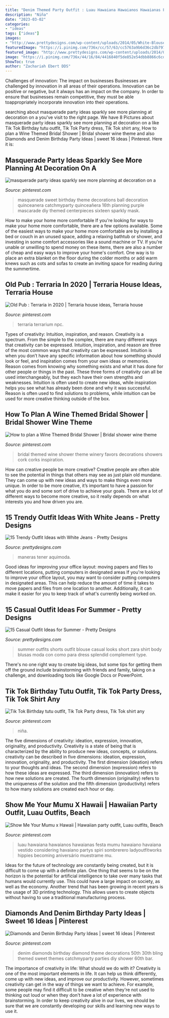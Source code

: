 ```yaml
---
title: "Denim Themed Party Outfit : Luau Hawaiana Hawaianos Hawaianas Festa Mumu Hawaiano Havaiana Vestido Considering Havaiano Partys Spiri Sombrerero Ladyoutfitworks Hippies Becoming Aniversário Muestrame Mu"
description: "Niña"
date: "2023-03-02"
categories:
- "ideas"
tags: ["ideas"]
images:
- "http://www.prettydesigns.com/wp-content/uploads/2014/05/White-Blouse-with-Black-Shorts.jpg"
featuredImage: "https://i.pinimg.com/736x/cc/57/63/cc5763a9b6d36c2db7975c9ef638ede7--diamond-theme-diamond-party.jpg?b=t"
featured_image: "http://www.prettydesigns.com/wp-content/uploads/2014/06/Casual-White-Jeans-Outfit-Idea.jpg"
image: "https://i.pinimg.com/736x/44/16/84/4416840f5de852e54dbb8866c6cdcc88.jpg"
ShowToc: true
author: "Zachariah Ebert DDS"
---
```



Challenges of innovation: The impact on businesses
Businesses are challenged by innovation in all areas of their operations. Innovation can be positive or negative, but it always has an impact on the company. In order to ensure that businesses remain competitive, they must be able toappropriately incorporate innovation into their operations.

	

		
searching about masquerade party ideas sparkly see more planning at decoration on a you've visit to the right page. We have 8 Pictures about masquerade party ideas sparkly see more planning at decoration on a like Tik Tok Birthday tutu outfit, Tik Tok Party dress, Tik Tok shirt any, How to plan a Wine Themed Bridal Shower | Bridal shower wine theme and also Diamonds and Denim Birthday Party Ideas | sweet 16 ideas | Pinterest. Here it is:
		
    
## Masquerade Party Ideas Sparkly See More Planning At Decoration On A

<img loading=lazy src="https://i.pinimg.com/736x/2e/13/71/2e137131ab394a48b02a5d5ca4b99120.jpg" onerror="this.onerror=null;this.src='https://tse4.mm.bing.net/th?id=OIP.j1ho4EBHZl_kyGSivUiOTgAAAA&amp;pid=15.1';" alt="masquerade party ideas sparkly see more planning at decoration on a">

_Source: pinterest.com_

>masquerade sweet birthday theme decorations ball decoration quinceanera catchmyparty quinceañera 16th planning purple mascarade diy themed centerpieces sixteen sparkly mask. 

	

How to make your home more comfortable
If you're looking for ways to make your home more comfortable, there are a few options available. Some of the easiest ways to make your home more comfortable are by installing a bed or couch in an unused space, adding a relaxing bathtub or shower, and investing in some comfort accessories like a sound machine or TV. If you're unable or unwilling to spend money on these items, there are also a number of cheap and easy ways to improve your home's comfort. One way is to place an extra blanket on the floor during the colder months or add warm knews such as cots and sofas to create an inviting space for reading during the summertime.

    
## Old Pub : Terraria In 2020 | Terraria House Ideas, Terraria House

<img loading=lazy src="https://i.pinimg.com/736x/a0/41/30/a0413077b4b4622996a95835bf8ac466.jpg" onerror="this.onerror=null;this.src='https://tse3.mm.bing.net/th?id=OIP.xjW5sSmhPTn4r6OVjuG0VwHaEg&amp;pid=15.1';" alt="Old Pub : Terraria in 2020 | Terraria house ideas, Terraria house">

_Source: pinterest.com_

>terraria terrarium npc. 

	

Types of creativity: Intuition, inspiration, and reason.
Creativity is a spectrum. From the simple to the complex, there are many different ways that creativity can be expressed. Intuition, inspiration, and reason are three of the most common ways that creativity can be expressed. Intuition is when you don’t have any specific information about how something should look or feel, and inspiration comes from your own ideas or memories. Reason comes from knowing why something exists and what it has done for other people or things in the past. These three forms of creativity can all be used interchangeably, but they each have their own strengths and weaknesses. Intuition is often used to create new ideas, while inspiration helps you see what has already been done and why it was successful. Reason is often used to find solutions to problems, while intuition can be used for more creative thinking outside of the box.

    
## How To Plan A Wine Themed Bridal Shower | Bridal Shower Wine Theme

<img loading=lazy src="https://i.pinimg.com/736x/cf/fd/e8/cffde883c59bfa39d6fad954bacf1292--winery-bridal-showers-themed-bridal-showers.jpg" onerror="this.onerror=null;this.src='https://tse3.mm.bing.net/th?id=OIP.RHaqu2YtsUMBpVuV0USJVgHaJ6&amp;pid=15.1';" alt="How to plan a Wine Themed Bridal Shower | Bridal shower wine theme">

_Source: pinterest.com_

>bridal themed wine shower theme winery favors decorations showers cork corks inspiration. 

	

How can creative people be more creative?
Creative people are often able to see the potential in things that others may see as just plain old mundane. They can come up with new ideas and ways to make things even more unique. In order to be more creative, it’s important to have a passion for what you do and some sort of drive to achieve your goals. There are a lot of different ways to become more creative, so it really depends on what interests you and how driven you are.

    
## 15 Trendy Outfit Ideas With White Jeans - Pretty Designs

<img loading=lazy src="http://www.prettydesigns.com/wp-content/uploads/2014/06/Casual-White-Jeans-Outfit-Idea.jpg" onerror="this.onerror=null;this.src='https://tse3.mm.bing.net/th?id=OIP.ay8MfVdLy08rR86tAYynBAHaKy&amp;pid=15.1';" alt="15 Trendy Outfit Ideas with White Jeans - Pretty Designs">

_Source: prettydesigns.com_

>maneras tener aquimoda. 

	

Good ideas for improving your office layout: moving papers and files to different locations, putting computers in designated areas
If you're looking to improve your office layout, you may want to consider putting computers in designated areas. This can help reduce the amount of time it takes to move papers and files from one location to another. Additionally, it can make it easier for you to keep track of what's currently being worked on.

    
## 15 Casual Outfit Ideas For Summer - Pretty Designs

<img loading=lazy src="http://www.prettydesigns.com/wp-content/uploads/2014/05/White-Blouse-with-Black-Shorts.jpg" onerror="this.onerror=null;this.src='https://tse3.mm.bing.net/th?id=OIP.58prt0V9RygTdED_zTWFJQHaK3&amp;pid=15.1';" alt="15 Casual Outfit Ideas for Summer - Pretty Designs">

_Source: prettydesigns.com_

>summer outfits shorts outfit blouse casual looks short zara shirt body blusas moda con como para dress splendid complement type. 

	

There's no one right way to create big ideas, but some tips for getting them off the ground include brainstorming with friends and family, taking on a challenge, and downloading tools like Google Docs or PowerPoint.

    
## Tik Tok Birthday Tutu Outfit, Tik Tok Party Dress, Tik Tok Shirt Any

<img loading=lazy src="https://i.pinimg.com/736x/44/16/84/4416840f5de852e54dbb8866c6cdcc88.jpg" onerror="this.onerror=null;this.src='https://tse2.mm.bing.net/th?id=OIP.wlrcWFJ5vyovKduhWbTwJwHaJ4&amp;pid=15.1';" alt="Tik Tok Birthday tutu outfit, Tik Tok Party dress, Tik Tok shirt any">

_Source: pinterest.com_

>niña. 

	

The five dimensions of creativity: ideation, expression, innovation, originality, and productivity.
Creativity is a state of being that is characterized by the ability to produce new ideas, concepts, or solutions. creativity can be described in five dimensions: ideation, expression, innovation, originality, and productivity. The first dimension (ideation) refers to your thoughts and ideas. The second dimension (expression) refers to how these ideas are expressed. The third dimension (innovation) refers to how new solutions are created. The fourth dimension (originality) refers to the uniqueness of the solution and the fifth dimension (productivity) refers to how many solutions are created each hour or day.

    
## Show Me Your Mumu X Hawaii | Hawaiian Party Outfit, Luau Outfits, Beach

<img loading=lazy src="https://i.pinimg.com/736x/60/b5/99/60b59974eec787cc366e235f24ff345b.jpg" onerror="this.onerror=null;this.src='https://tse1.mm.bing.net/th?id=OIP.AF52xZJXtrAFP_FbMLVQFgHaLF&amp;pid=15.1';" alt="Show Me Your Mumu x Hawaii | Hawaiian party outfit, Luau outfits, Beach">

_Source: pinterest.com_

>luau hawaiana hawaianos hawaianas festa mumu hawaiano havaiana vestido considering havaiano partys spiri sombrerero ladyoutfitworks hippies becoming aniversário muestrame mu. 

	

Ideas for the future of technology are constantly being created, but it is difficult to come up with a definite plan. One thing that seems to be on the horizon is the potential for artificial intelligence to take over many tasks that humans would currently use. This could have a large impact on society, as well as the economy. Another trend that has been growing in recent years is the usage of 3D printing technology. This allows users to create objects without having to use a traditional manufacturing process.

    
## Diamonds And Denim Birthday Party Ideas | Sweet 16 Ideas | Pinterest

<img loading=lazy src="https://i.pinimg.com/736x/cc/57/63/cc5763a9b6d36c2db7975c9ef638ede7--diamond-theme-diamond-party.jpg?b=t" onerror="this.onerror=null;this.src='https://tse3.mm.bing.net/th?id=OIP.tkYWM3ErKa5T_XrrwDO_DAHaJ3&amp;pid=15.1';" alt="Diamonds and Denim Birthday Party Ideas | sweet 16 ideas | Pinterest">

_Source: pinterest.com_

>denim diamonds birthday diamond theme decorations 50th 30th bling themed sweet themes catchmyparty parties diy shower 60th bar. 

	

The importance of creativity in life: What should we do with it?
Creativity is one of the most important elements in life. It can help us think differently, come up with new ideas, and improve our productivity. However, sometimes creativity can get in the way of things we want to achieve. For example, some people may find it difficult to be creative when they're not used to thinking out loud or when they don't have a lot of experience with brainstorming. In order to keep creativity alive in our lives, we should be sure that we are constantly developing our skills and learning new ways to use it.

